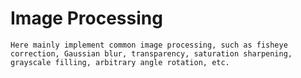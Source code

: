 # Image Processing
    Here mainly implement common image processing, such as fisheye correction, Gaussian blur, transparency, saturation sharpening, grayscale filling, arbitrary angle rotation, etc.
